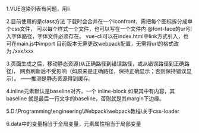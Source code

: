 1.VUE渲染列表有问题，用li

2.目前使用的是class方法
	下载时会合并在一个iconfront，需把每个图标拆分成单个css文件，
	可以每个样式一个文件，也可以写在一个文件内
	@font-face的url引入字体路径，字体文件必须存在。
	vue-cli可以在index.html中link方式引入，也可在main.js中import
   目前版本无需更改webpack配置，无需将url的格式改为./xxx/xxx

3.页面生成之后，移动静态资源(从正确路径到错误路径，或从错误路径到正确路径)，
网页刷新后不受影响（如原来是正确路径，保持正确显示；否则保持错误显示）。
——推测是静态资源得到缓存。

4.inline元素默认是baseline对齐，一个 inline-block 如果其中有内容，其baseline 就是最后一行文字的baseline，否则就是其margin下边缘。

5.D:\Programming\engineering\Webpack\webpack教程\关于css-loader

6.data中的变量相当于全局变量，元素属性相当于局部变量